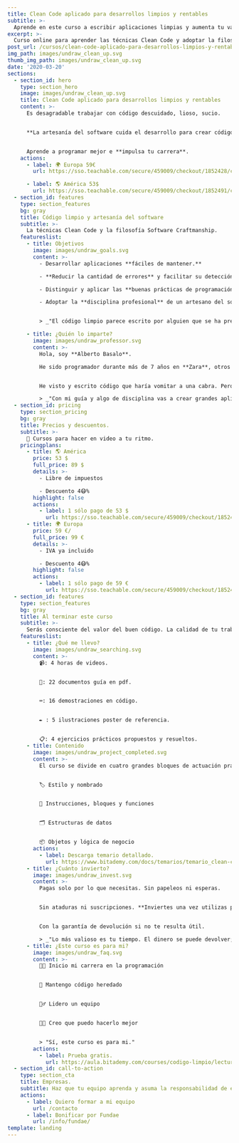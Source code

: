 ```yaml
---
title: Clean Code aplicado para desarrollos limpios y rentables
subtitle: >-
  Aprende en este curso a escribir aplicaciones limpias y aumenta tu valor.
excerpt: >-
  Curso online para aprender las técnicas Clean Code y adoptar la filosofía Software Craftmanship.
post_url: /cursos/clean-code-aplicado-para-desarrollos-limpios-y-rentables/
img_path: images/undraw_clean_up.svg
thumb_img_path: images/undraw_clean_up.svg
date: '2020-03-20'
sections:
  - section_id: hero
    type: section_hero
    image: images/undraw_clean_up.svg
    title: Clean Code aplicado para desarrollos limpios y rentables
    content: >-
      Es desagradable trabajar con código descuidado, lioso, sucio.


      **La artesanía del software cuida el desarrollo para crear código limpio**.


      Aprende a programar mejor e **impulsa tu carrera**.
    actions:
      - label: 🌍 Europa 59€
        url: https://sso.teachable.com/secure/459009/checkout/1852428/codigo-limpio?coupon_code=BIT_40

      - label: 🌎 América 53$
        url: https://sso.teachable.com/secure/459009/checkout/1852491/codigo-limpio?coupon_code=BIT_40
  - section_id: features
    type: section_features
    bg: gray
    title: Código limpio y artesanía del software
    subtitle: >-
      La técnicas Clean Code y la filosofía Software Craftmanship.
    featureslist:
      - title: Objetivos
        image: images/undraw_goals.svg
        content: >-
          - Desarrollar aplicaciones **fáciles de mantener.**

          - **Reducir la cantidad de errores** y facilitar su detección.

          - Distinguir y aplicar las **buenas prácticas de programación**.

          - Adoptar la **disciplina profesional** de un artesano del software.


          > _"El código limpio parece escrito por alguien que se ha preocupado de hacerlo bien. Alguien con más valía profesional."_

      - title: ¿Quién lo imparte?
        image: images/undraw_professor.svg
        content: >-
          Hola, soy **Alberto Basalo**.

          He sido programador durante más de 7 años en **Zara**, otros 4 arquitecto de software para Tous y desde 2011 dirijo mi propia consultora. En total más de 20 años en la industria del software en grandes y pequeñas empresas.


          He visto y escrito código que haría vomitar a una cabra. Pero también he aprendido a hacerlo mejor cada día.

          > _"Con mi guía y algo de disciplina vas a crear grandes aplicaciones limpias."_
  - section_id: pricing
    type: section_pricing
    bg: gray
    title: Precios y descuentos.
    subtitle: >-
      🏡 Cursos para hacer en video a tu ritmo.
    pricingplans:
      - title: 🌎 América
        price: 53 $
        full_price: 89 $
        details: >-
          - Libre de impuestos

          - Descuento 4😷%
        highlight: false
        actions:
          - label: 1 sólo pago de 53 $
            url: https://sso.teachable.com/secure/459009/checkout/1852491/codigo-limpio?coupon_code=BIT_40
      - title: 🌍 Europa
        price: 59 €/
        full_price: 99 €
        details: >-
          - IVA ya incluido

          - Descuento 4😷%
        highlight: false
        actions:
          - label: 1 sólo pago de 59 €
            url: https://sso.teachable.com/secure/459009/checkout/1852428/codigo-limpio?coupon_code=BIT_40
  - section_id: features
    type: section_features
    bg: gray
    title: Al terminar este curso
    subtitle: >-
      Serás consciente del valor del buen código. La calidad de tu trabajo va a mejorar y se reflejará en tu reconocimiento laboral.
    featureslist:
      - title: ¿Qué me llevo?
        image: images/undraw_searching.svg
        content: >-
          📹: 4 horas de videos.


          📖: 22 documentos guía en pdf.


          ⌨: 16 demostraciones en código.


          ✒ : 5 ilustraciones poster de referencia.


          📋: 4 ejercicios prácticos propuestos y resueltos.
      - title: Contenido
        image: images/undraw_project_completed.svg
        content: >-
          El curso se divide en cuatro grandes bloques de actuación práctica sobre el código. Con un tema extra motivacional de profesionalismo y artesanía del software.


          🏷️ Estilo y nombrado


          🔀 Instrucciones, bloques y funciones


          🗂️ Estructuras de datos


          📦 Objetos y lógica de negocio
        actions:
          - label: Descarga temario detallado.
            url: https://www.bitademy.com/docs/temarios/temario_clean-code.pdf
      - title: ¿Cuánto invierto?
        image: images/undraw_invest.svg
        content: >-
          Pagas solo por lo que necesitas. Sin papeleos ni esperas.


          Sin ataduras ni suscripciones. **Inviertes una vez utilizas para siempre.**


          Con la garantía de devolución si no te resulta útil.

          > _"Lo más valioso es tu tiempo. El dinero se puede devolver; el tiempo no."_
      - title: ¿Este curso es para mi?
        image: images/undraw_faq.svg
        content: >-
          👨‍💻 Inicio mi carrera en la programación


          👴 Mantengo código heredado


          🙋‍♂️ Lidero un equipo


          👨‍💼 Creo que puedo hacerlo mejor


          > "Sí, este curso es para mi."
        actions:
          - label: Prueba gratis.
            url: https://aula.bitademy.com/courses/codigo-limpio/lectures/13651775
  - section_id: call-to-action
    type: section_cta
    title: Empresas.
    subtitle: Haz que tu equipo aprenda y asuma la responsabilidad de escribir aplicaciones limpias.
    actions:
      - label: Quiero formar a mi equipo
        url: /contacto
      - label: Bonificar por Fundae
        url: /info/fundae/
template: landing
---
```


